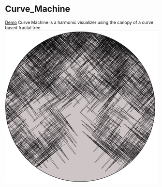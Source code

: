 # Curve_Machine
[Demo](https://tracyalanwalsh.github.io/Curve_Machine/)
Curve Machine is a harmonic visualizer using the canopy of a curve based fractal tree.
![alt text](curve-machine1.jpg)
